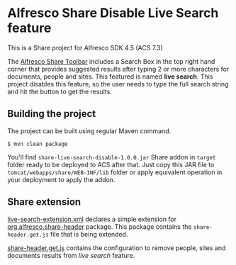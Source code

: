 # Alfresco Share Disable Live Search feature

This is a Share project for Alfresco SDK 4.5 (ACS 7.3)

The [Alfresco Share Toolbar](https://docs.alfresco.com/content-services/latest/using/share/#alfresco-share-toolbar) includes a Search Box in the top right hand corner that provides suggested results after typing 2 or more characters for documents, people and sites. This featured is named **live search**. This project disables this feature, so the user needs to type the full search string and hit the button to get the results.

## Building the project

The project can be built using regular Maven command.

```
$ mvn clean package
```

You'll find `share-live-search-disable-1.0.0.jar` Share addon in `target` folder ready to be deployed to ACS after that. Just copy this JAR file to `tomcat/webapps/share/WEB-INF/lib` folder or apply equivalent operation in your deployment to apply the addon.

## Share extension

[live-search-extension.xml](src/main/resources/alfresco/web-extension/site-data/extensions/live-search-extension.xml) declares a simple extension for [org.alfresco.share-header](https://github.com/Alfresco/alfresco-community-share/tree/release/7.3.1/share/src/main/resources/alfresco/site-webscripts/org/alfresco/share/header) package. This package contains the `share-header.get.js` file that is being extended.

[share-header.get.js](src/main/resources/alfresco/web-extension/site-webscripts/org/alfresco/custom/share-header.get.js) contains the configuration to remove people, sites and documents results from *live search* feature.